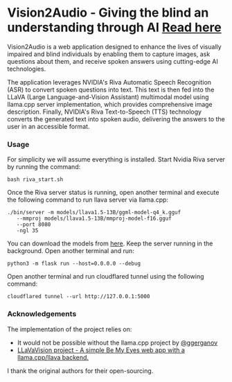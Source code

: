 
# Vision2Audio - Giving the blind an understanding through AI [Read here](https://www.hackster.io/shahizat/vision2audio-giving-the-blind-an-understanding-through-ai-33f929)

Vision2Audio is a web application designed to enhance the lives of visually impaired and blind individuals by enabling them to capture images, ask questions about them, and receive spoken answers using cutting-edge AI technologies.

The application leverages NVIDIA's Riva Automatic Speech Recognition (ASR) to convert spoken questions into text. This text is then fed into the LLaVA (Large Language-and-Vision Assistant) multimodal model using llama.cpp server implementation, which provides comprehensive image description. Finally, NVIDIA's Riva Text-to-Speech (TTS) technology converts the generated text into spoken audio, delivering the answers to the user in an accessible format.


### Usage
For simplicity we will assume everything is installed. Start Nvidia Riva server by running the command:
```
bash riva_start.sh
```
Once the Riva server status is running, open another terminal and execute the following command to run llava server via llama.cpp:
```
./bin/server -m models/llava1.5-13B/ggml-model-q4_k.gguf
   --mmproj models/llava1.5-13B/mmproj-model-f16.gguf
   --port 8080
   -ngl 35
```

You can download the models from [here](https://huggingface.co/mys/ggml_bakllava-1/tree/main). Keep the server running in the background. Open another terminal and run:
```
python3 -m flask run --host=0.0.0.0 --debug
```
Open another terminal and run cloudflared tunnel using the following command:
```
cloudflared tunnel --url http://127.0.0.1:5000

```

### Acknowledgements
The implementation of the project relies on:
* It would not be possible without the llama.cpp project by [@ggerganov](https://www.github.com/ggerganov) 
* [ LLaVaVision project - A simple Be My Eyes web app with a llama.cpp/llava backend.](https://github.com/lxe/llavavision)

I thank the original authors for their open-sourcing.

